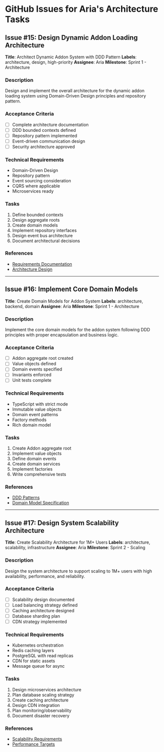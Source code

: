 # GitHub Issues for Aria's Architecture Tasks

## Issue #15: Design Dynamic Addon Loading Architecture
**Title**: Architect Dynamic Addon System with DDD Pattern
**Labels**: architecture, design, high-priority
**Assignee**: Aria
**Milestone**: Sprint 1 - Architecture

### Description
Design and implement the overall architecture for the dynamic addon loading system using Domain-Driven Design principles and repository pattern.

### Acceptance Criteria
- [ ] Complete architecture documentation
- [ ] DDD bounded contexts defined
- [ ] Repository pattern implemented
- [ ] Event-driven communication design
- [ ] Security architecture approved

### Technical Requirements
- Domain-Driven Design
- Repository pattern
- Event sourcing consideration
- CQRS where applicable
- Microservices ready

### Tasks
1. Define bounded contexts
2. Design aggregate roots
3. Create domain models
4. Implement repository interfaces
5. Design event bus architecture
6. Document architectural decisions

### References
- [Requirements Documentation](/requirements/dynamic-addon-loading/)
- [Architecture Design](/requirements/dynamic-addon-loading/design.md)

---

## Issue #16: Implement Core Domain Models
**Title**: Create Domain Models for Addon System
**Labels**: architecture, backend, domain
**Assignee**: Aria
**Milestone**: Sprint 1 - Architecture

### Description
Implement the core domain models for the addon system following DDD principles with proper encapsulation and business logic.

### Acceptance Criteria
- [ ] Addon aggregate root created
- [ ] Value objects defined
- [ ] Domain events specified
- [ ] Invariants enforced
- [ ] Unit tests complete

### Technical Requirements
- TypeScript with strict mode
- Immutable value objects
- Domain event patterns
- Factory methods
- Rich domain model

### Tasks
1. Create Addon aggregate root
2. Implement value objects
3. Define domain events
4. Create domain services
5. Implement factories
6. Write comprehensive tests

### References
- [DDD Patterns](/requirements/dynamic-addon-loading/design.md)
- [Domain Model Specification](/requirements/dynamic-addon-loading/tasks.md)

---

## Issue #17: Design System Scalability Architecture
**Title**: Create Scalability Architecture for 1M+ Users
**Labels**: architecture, scalability, infrastructure
**Assignee**: Aria
**Milestone**: Sprint 2 - Scaling

### Description
Design the system architecture to support scaling to 1M+ users with high availability, performance, and reliability.

### Acceptance Criteria
- [ ] Scalability design documented
- [ ] Load balancing strategy defined
- [ ] Caching architecture designed
- [ ] Database sharding plan
- [ ] CDN strategy implemented

### Technical Requirements
- Kubernetes orchestration
- Redis caching layers
- PostgreSQL with read replicas
- CDN for static assets
- Message queue for async

### Tasks
1. Design microservices architecture
2. Plan database scaling strategy
3. Create caching architecture
4. Design CDN integration
5. Plan monitoring/observability
6. Document disaster recovery

### References
- [Scalability Requirements](/requirements/dana-devops/iac-deployments/)
- [Performance Targets](/requirements/alex-backend/usage-dashboard/PRD.md)